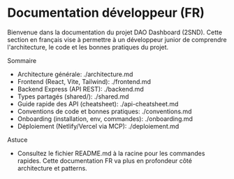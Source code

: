 # Documentation développeur (FR)

Bienvenue dans la documentation du projet DAO Dashboard (2SND). Cette section en français vise à permettre à un développeur junior de comprendre l'architecture, le code et les bonnes pratiques du projet.

Sommaire

- Architecture générale: ./architecture.md
- Frontend (React, Vite, Tailwind): ./frontend.md
- Backend Express (API REST): ./backend.md
- Types partagés (shared/): ./shared.md
- Guide rapide des API (cheatsheet): ./api-cheatsheet.md
- Conventions de code et bonnes pratiques: ./conventions.md
- Onboarding (installation, env, commandes): ./onboarding.md
- Déploiement (Netlify/Vercel via MCP): ./deploiement.md

Astuce

- Consultez le fichier README.md à la racine pour les commandes rapides. Cette documentation FR va plus en profondeur côté architecture et patterns.
